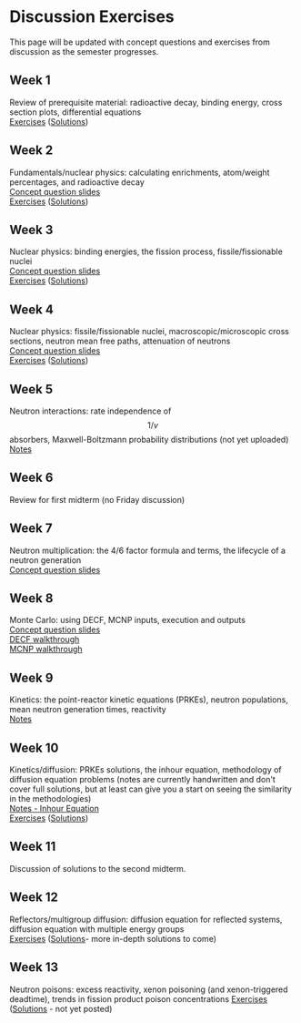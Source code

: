 # Discussion Exercises

This page will be updated with concept questions and exercises from discussion as the semester progresses.


## Week 1

Review of prerequisite material: radioactive decay, binding energy, cross section plots, differential equations  
[Exercises](disc01_exercises.pdf) ([Solutions](disc01_solutions.pdf))


## Week 2

Fundamentals/nuclear physics: calculating enrichments, atom/weight percentages, and radioactive decay  
[Concept question slides](concepts/disc02_concepts.pdf)  
[Exercises](disc02_exercises.pdf) ([Solutions](disc02_solutions.pdf))


## Week 3

Nuclear physics: binding energies, the fission process, fissile/fissionable nuclei  
[Concept question slides](concepts/disc03_concepts.pdf)  
[Exercises](disc03_exercises.pdf) ([Solutions](disc03_solutions.pdf))


## Week 4

Nuclear physics: fissile/fissionable nuclei, macroscopic/microscopic cross sections, neutron mean free paths, attenuation of neutrons  
[Concept question slides](concepts/disc04_concepts.pdf)  
[Exercises](disc04_exercises.pdf) ([Solutions](disc04_solutions.pdf))


## Week 5

Neutron interactions: rate independence of $$1/v$$ absorbers, Maxwell-Boltzmann probability distributions (not yet uploaded)  
[Notes](../notes/disc05_notes.pdf)


## Week 6

Review for first midterm (no Friday discussion)


## Week 7

Neutron multiplication: the 4/6 factor formula and terms, the lifecycle of a neutron generation  
[Concept question slides](concepts/disc07_concepts.pdf)  


## Week 8

Monte Carlo: using DECF, MCNP inputs, execution and outputs  
[Concept question slides](concepts/disc08_concepts.pdf)  
[DECF walkthrough](../computing/decf_walkthrough.md)  
[MCNP walkthrough](../computing/mcnp_walkthrough.md)


## Week 9

Kinetics: the point-reactor kinetic equations (PRKEs), neutron populations, mean neutron generation times, reactivity  
[Notes](../notes/disc09_notes.pdf)


## Week 10

Kinetics/diffusion: PRKEs solutions, the inhour equation, methodology of diffusion equation problems (notes are currently handwritten and don't cover full solutions, but at least can give you a start on seeing the similarity in the methodologies)  
[Notes - Inhour Equation](../notes/disc10_notes-inhour.pdf)  
[Exercises](disc10_exercises.pdf) ([Solutions](../notes/drafts/disc10_notes-diffusion_handwritten.pdf))


## Week 11

Discussion of solutions to the second midterm.


## Week 12

Reflectors/multigroup diffusion: diffusion equation for reflected systems, diffusion equation with multiple energy groups  
[Exercises](disc12_exercises.pdf) ([Solutions](drafts/disc12_solutions_handwritten.pdf)- more in-depth solutions to come)


## Week 13

Neutron poisons: excess reactivity, xenon poisoning (and xenon-triggered deadtime), trends in fission product poison concentrations
[Exercises](exercises13.pdf) ([Solutions]() - not yet posted)